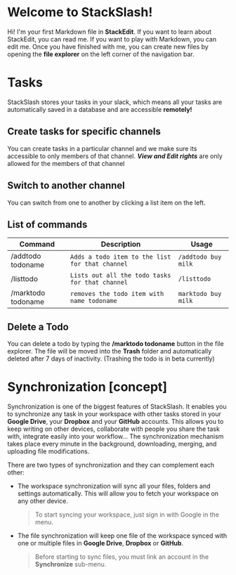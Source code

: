 # Welcome to StackSlash!

Hi! I'm your first Markdown file in **StackEdit**. If you want to learn about StackEdit, you can read me. If you want to play with Markdown, you can edit me. Once you have finished with me, you can create new files by opening the **file explorer** on the left corner of the navigation bar.


# Tasks

StackSlash stores your tasks in your slack, which means all your tasks are automatically saved in a database and are accessible **remotely!**

## Create tasks for specific channels

You can create tasks in a particular channel and we make sure its accessible to only members of that channel. ***View and Edit rights*** are only allowed for the members of that channel

## Switch to another channel

You can switch from one to another by clicking a list item on the left.


## List of commands
|  Command              |Description                          |Usage                         |
|----------------|-------------------------------|-----------------------------|
|/addtodo todoname|`Adds a todo item to the list for that channel`            |`/addtodo buy milk`            |
|/listtodo          |`Lists out all the todo tasks for that channel`            |`/listtodo`            |
|/marktodo todoname          |`removes the todo item with name todoname`|`marktodo buy milk`|

## Delete a Todo

You can delete a todo by typing the **/marktodo todoname** button in the file explorer. The file will be moved into the **Trash** folder and automatically deleted after 7 days of inactivity. (Trashing the todo is in beta currently)


# Synchronization [concept]

Synchronization is one of the biggest features of StackSlash. It enables you to synchronize any task in your workspace with other tasks stored in your **Google Drive**, your **Dropbox** and your **GitHub** accounts. This allows you to keep writing on other devices, collaborate with people you share the task with, integrate easily into your workflow... The synchronization mechanism takes place every minute in the background, downloading, merging, and uploading file modifications.

There are two types of synchronization and they can complement each other:

- The workspace synchronization will sync all your files, folders and settings automatically. This will allow you to fetch your workspace on any other device.
	> To start syncing your workspace, just sign in with Google in the menu.

- The file synchronization will keep one file of the workspace synced with one or multiple files in **Google Drive**, **Dropbox** or **GitHub**.
	> Before starting to sync files, you must link an account in the **Synchronize** sub-menu.

